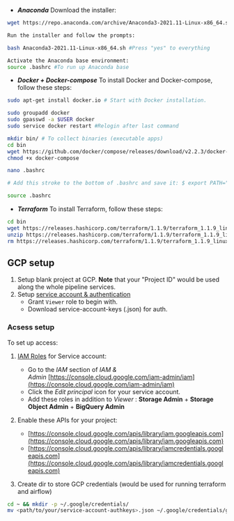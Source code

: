- ***Anaconda***
Download the installer:
```bash 
wget https://repo.anaconda.com/archive/Anaconda3-2021.11-Linux-x86_64.sh #Check for newer release

Run the installer and follow the prompts:

bash Anaconda3-2021.11-Linux-x86_64.sh #Press "yes" to everything

Activate the Anaconda base environment:
source .bashrc #To run up Anaconda base
```
- ***Docker + Docker-compose***
To install Docker and Docker-compose, follow these steps:
```bash
sudo apt-get install docker.io # Start with Docker installation. 

sudo groupadd docker
sudo gpasswd -a $USER docker
sudo service docker restart #Relogin after last command
```
```bash
mkdir bin/ # To collect binaries (executable apps)
cd bin
wget https://github.com/docker/compose/releases/download/v2.2.3/docker-compose-linux-x86_64 -O docker-compose
chmod +x docker-compose

nano .bashrc

# Add this stroke to the bottom of .bashrc and save it: $ export PATH="${HOME}/bin:${PATH}"

source .bashrc
```
- ***Terraform***
To install Terraform, follow these steps:
```bash
cd bin
wget https://releases.hashicorp.com/terraform/1.1.9/terraform_1.1.9_linux_amd64.zip #Check for newer release
unzip https://releases.hashicorp.com/terraform/1.1.9/terraform_1.1.9_linux_amd64.zip
rm https://releases.hashicorp.com/terraform/1.1.9/terraform_1.1.9_linux_amd64.zip
```

## GCP setup
1. Setup blank project at GCP. 
   **Note** that your "Project ID" would be used along the whole pipeline services. 
2. Setup [service account & authentication](https://cloud.google.com/docs/authentication/getting-started)
	-   Grant `Viewer` role to begin with.
	-   Download service-account-keys (.json) for auth.

### Acsess setup
To set up access:

1.  [IAM Roles](https://cloud.google.com/storage/docs/access-control/iam-roles) for Service account:
    -   Go to the _IAM_ section of _IAM & Admin_ [https://console.cloud.google.com/iam-admin/iam](https://console.cloud.google.com/iam-admin/iam)
    -   Click the _Edit principal_ icon for your service account.
    -   Add these roles in addition to _Viewer_ : **Storage Admin** + **Storage Object Admin** + **BigQuery Admin**
2.  Enable these APIs for your project:
    
    -   [https://console.cloud.google.com/apis/library/iam.googleapis.com](https://console.cloud.google.com/apis/library/iam.googleapis.com)
    - [https://console.cloud.google.com/apis/library/iamcredentials.googleapis.com](https://console.cloud.google.com/apis/library/iamcredentials.googleapis.com)
3. Create dir to store GCP credentials (would be used for running terraform and airflow)
```bash
cd ~ && mkdir -p ~/.google/credentials/
mv <path/to/your/service-account-authkeys>.json ~/.google/credentials/google_credentials.json 
```
